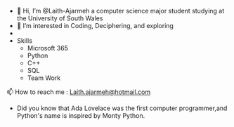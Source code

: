 - 👋 Hi, I’m @Laith-Ajarmeh a computer science major student studying at the University of South Wales
- 👀 I’m interested in Coding, Deciphering, and exploring
- 
- Skills
   - Microsoft 365
   - Python
   - C++
   - SQL
   - Team Work
     
📫 How to reach me : Laith.ajarmeh@hotmail.com

- Did you know that Ada Lovelace was the first computer programmer,and Python's name is inspired by Monty Python.


<!---
Laith-Ajarmeh/Laith-Ajarmeh is a ✨ special ✨ repository because its `README.md` (this file) appears on your GitHub profile.
You can click the Preview link to take a look at your changes.
--->
